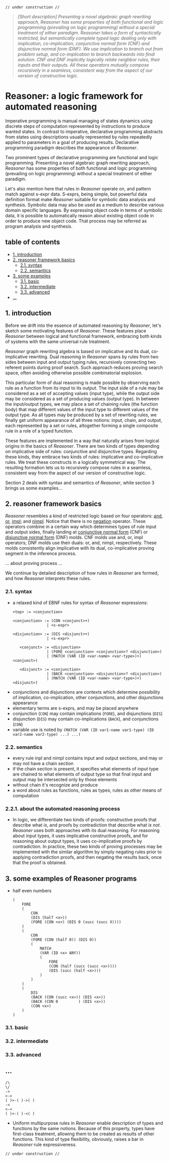 ```
// under construction //
```

> *[Short description] Presenting a novel algebraic graph rewriting approach, Reasoner has some properties of both functional and logic programming (prevailing on logic programming) without a special treatment of either paradigm. Reasoner takes a form of syntactically restricted, but semantically complete typed logic dealing only with implication, co-implication, conjunctive normal form (CNF) and disjunctive normal form (DNF). We use implication to branch out from problem setup, and co-implication to branch backwards into final solution. CNF and DNF implicitly logically relate neighbor rules, their inputs and their outputs. All these operators mutually compose recursively in a seamless, consistent way from the aspect of our version of constructive logic.*


# Reasoner: a logic framework for automated reasoning

Imperative programming is manual managing of states dynamics using discrete steps of computation represented by instructions to produce wanted states. In contrast to imperative, declarative programming abstracts from states using descriptions usually represented by rules repeatedly applied to parameters in a goal of producing results. Declarative programming paradigm describes the appearance of *Reasoner*.

Two prominent types of declarative programming are functional and logic programming. Presenting a novel algebraic graph rewriting approach, *Reasoner* has some properties of both functional and logic programming (prevailing on logic programming) without a special treatment of either paradigm.

Let's also mention here that rules in *Reasoner* operate on, and pattern match against s-expr data. S-exprs, being simple, but powerful data definition format make *Reasoner* suitable for symbolic data analysis and synthesis. Symbolic data may also be used as a medium to describe various domain specific languages. By expressing object code in terms of symbolic data, it is possible to automatically reason about existing object code in order to produce new object code. That process may be referred as program analysis and synthesis.

## table of contents

- [1. introduction]()
- [2. reasoner framework basics]()
    - [2.1. syntax]()
    - [2.2. semantics]()
- [3. some examples]()
    - [3.1. basic]()
    - [3.2. intermediate]()
    - [3.3. advanced]()
- [...]()

## 1. introduction

Before we drift into the essence of automated reasoning by *Reasoner*, let's sketch some motivating features of *Reasoner*. These features place *Reasoner* between logical and functional framework, embracing both kinds of systems with the same universal rule treatment.

*Reasoner* graph rewriting algebra is based on implicative and its dual, co-implicative rewriting. Dual reasoning in *Reasoner* spans by rules from two sides between input and output typing rules, recursively connecting two referent points during proof search. Such approach reduces proving search space, often avoiding otherwise possible combinatorial explosion.

This particular form of dual reasoning is made possible by observing each rule as a function from its input to its output. The input side of a rule may be considered as a set of accepting values (input type), while the output side may be considered as a set of producing values (output type). In between the input/output types, we may place a set of chaining rules (the function body) that map different values of the input type to different values of the output type. As all types may be produced by a set of rewriting rules, we finally get uniform appearance of all three notions: input, chain, and output, each represented by a set or rules, altogether forming a single composite rule in a role of a typed function.

These features are implemented in a way that naturally arises from logical origins in the basics of *Reasoner*. There are two kinds of types depending on implicative side of rules: conjunctive and disjunctive types. Regarding these kinds, they embrace two kinds of rules: implicative and co-implicative rules. We treat these constructs in a logically symmetrical way. The resulting formation lets us to recursively compose rules in a seamless, consistent way from the aspect of our version of constructive logic.

Section 2 deals with syntax and semantics of *Reasoner*, while section 3 brings us some examples...

## 2. reasoner framework basics

*Reasoner* resembles a kind of restricted logic based on four operators: [and](https://en.wikipedia.org/wiki/Logical_conjunction), [or](https://en.wikipedia.org/wiki/Logical_disjunction), [impl](https://en.wikipedia.org/wiki/Material_conditional); and [nimpl](https://en.wikipedia.org/wiki/Converse_nonimplication). Notice that there is no [negation](https://en.wikipedia.org/wiki/Negation) operator. These operators combine in a certain way which determines types of rule input and output sides, finally landing at [conjunctive normal form](https://en.wikipedia.org/wiki/Conjunctive_normal_form) (CNF) or [disjunctive normal form](https://en.wikipedia.org/wiki/Disjunctive_normal_form) (DNF) molds. CNF molds use and, or, impl operators; DNF molds use their duals: or, and, nimpl, respectively. These molds consistently align implicative with its dual, co-implicative proving segment in the inference process.

... about proving process ...

We continue by detailed description of how rules in *Reasoner* are formed, and how *Reasoner* interprets these rules.

### 2.1. syntax

- a relaxed kind of EBNF rules for syntax of *Reasoner* expressions:
  ```
  <top> := <conjunction>
  
  <conjunction> := (CON <conjunct>+)
                 | <s-expr>
  
  <disjunction> := (DIS <disjunct>+)
                 | <s-expr>
  
     <conjunct> := <disjunction>
                 | (FORE <conjunction> <conjunction>? <disjunction>)
                 | (MATCH (VAR (ID <var-name> <var-type>)+) <conjunct>)
  
     <disjunct> := <conjunction>
                 | (BACK <conjunction> <disjunction>? <disjunction>)
                 | (MATCH (VAR (ID <var-name> <var-type>)+) <disjunct>)
  ```
- conjunctions and disjunctions are contexts which determine possibility of implication, co-implication, other conjunctions, and other disjunctions appearance
- elementary terms are s-exprs, and may be placed anywhere
- conjunction (`CON`) may contain implications (`FORE`), and disjunctions (`DIS`)
- disjunction (`DIS`) may contain co-implications (`BACK`), and conjunctions (`CON`)
- variable use is noted by `(MATCH (VAR (ID var1-name var1-type) (ID var2-name var2-type) ...) ...)`

### 2.2. semantics

- every rule inpl and nimpl contains input and output sections, and may or may not have a chain section
- if the chain section is present, it specifies what elements of input type are chained to what elements of output type so that final input and output may be intersected only by those elements
- without chain it's recognize and produce
- a word about rules as functions, rules as types, rules as other means of computation

### 2.2.1. about the automated reasoning process

- In logic, we differentiate two kinds of proofs: constructive proofs that describe what *is*, and proofs by contradiction that describe what *is not*. *Reasoner* uses both approaches with its dual reasoning. For reasoning about input types, it uses implicative constructive proofs, and for reasoning about output types, it uses co-implicative proofs by contradiction. In practice, these two kinds of proving processes may be implemented with the similar algorithm by simply negating rules prior to applying contradiction proofs, and then negating the results back, once that the proof is obtained.

## 3. some examples of Reasoner programs

- half even numbers
  ```
  (
      FORE
      (
          CON
          (DIS (half <x>))
          (FORE (CON <x>) (DIS 0 (succ (succ X))))
      )
      (
          CON
          (FORE (CON (half 0)) (DIS 0))
          (
              MATCH
              (VAR (ID <x> ANY))
              (
                  FORE 
                  (CON (half (succ (succ <x>))))
                  (DIS (succ (half <x>)))
              )
          )
      )
      (
          DIS
          (BACK (CON (succ <x>)) (DIS <x>))
          (BACK (CON 0         ) (DIS <x>))
          (CON <x>)
      )
  )
  ```

### 3.1. basic

### 3.2. intermediate

### 3.3. advanced

## ...

```
/\
\/
->
>->
( )>-( )->( )
-<
<-<
( )<-( )-<( )
```

- Uniform multipurpose rules in *Reasoner* enable description of types and functions by the same notions. Because of this property, types have first-class treatment, allowing them to be created as results of other functions. This kind of type flexibility, obviously, raises a bar in *Reasoner* rule expressiveness.

```
// under construction //
```
